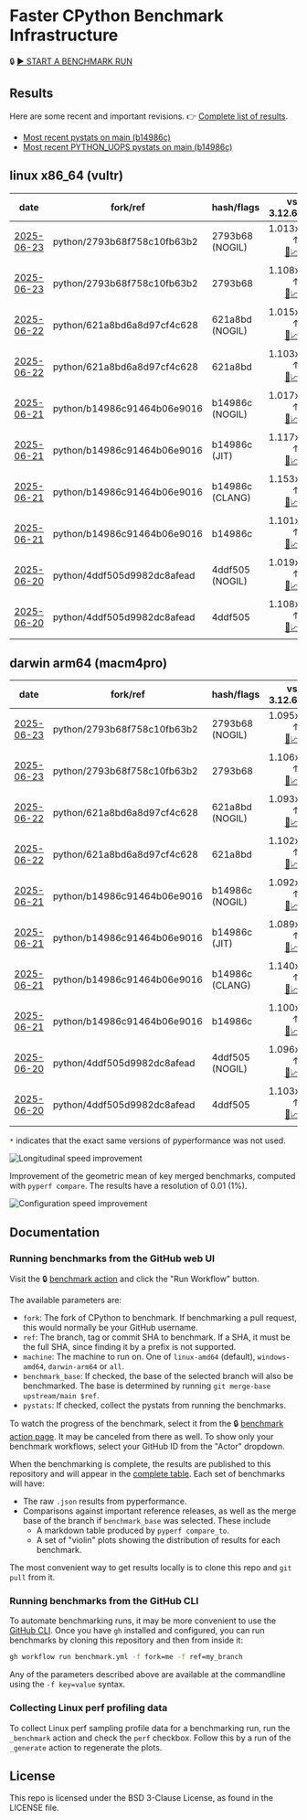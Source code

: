 # Faster CPython Benchmark Infrastructure

🔒 [▶️ START A BENCHMARK RUN](../../actions/workflows/benchmark.yml)

## Results

Here are some recent and important revisions. 👉 [Complete list of results](RESULTS.md).

<!-- START table -->
- [Most recent  pystats on main (b14986c)](results/bm-20250621-3.15.0a0-b14986c/bm-20250621-vultr-x86_64-python-b14986c91464b06e9016-3.15.0a0-b14986c-pystats.md)
- [Most recent PYTHON_UOPS pystats on main (b14986c)](results/bm-20250621-3.15.0a0-b14986c-PYTHON_UOPS/bm-20250621-vultr-x86_64-python-b14986c91464b06e9016-3.15.0a0-b14986c-pystats.md)

## linux x86_64 (vultr)
| date | fork/ref | hash/flags | vs. 3.12.6: | vs. 3.13.0rc2: | vs. base: |
| --- | --- | --- | ---: | ---: | ---: |
| [2025-06-23](results/bm-20250623-3.15.0a0-2793b68-NOGIL) | python/2793b68f758c10fb63b2 | 2793b68 (NOGIL) | 1.013x ↑<br>[📄](results/bm-20250623-3.15.0a0-2793b68-NOGIL/bm-20250623-vultr-x86_64-python-2793b68f758c10fb63b2-3.15.0a0-2793b68-vs-3.12.6.md)[📈](results/bm-20250623-3.15.0a0-2793b68-NOGIL/bm-20250623-vultr-x86_64-python-2793b68f758c10fb63b2-3.15.0a0-2793b68-vs-3.12.6.svg) | 1.022x ↓<br>[📄](results/bm-20250623-3.15.0a0-2793b68-NOGIL/bm-20250623-vultr-x86_64-python-2793b68f758c10fb63b2-3.15.0a0-2793b68-vs-3.13.0rc2.md)[📈](results/bm-20250623-3.15.0a0-2793b68-NOGIL/bm-20250623-vultr-x86_64-python-2793b68f758c10fb63b2-3.15.0a0-2793b68-vs-3.13.0rc2.svg) | 1.091x ↓<br>[📄](results/bm-20250623-3.15.0a0-2793b68-NOGIL/bm-20250623-vultr-x86_64-python-2793b68f758c10fb63b2-3.15.0a0-2793b68-vs-base.md)[📈](results/bm-20250623-3.15.0a0-2793b68-NOGIL/bm-20250623-vultr-x86_64-python-2793b68f758c10fb63b2-3.15.0a0-2793b68-vs-base.svg)[🧠](results/bm-20250623-3.15.0a0-2793b68-NOGIL/bm-20250623-vultr-x86_64-python-2793b68f758c10fb63b2-3.15.0a0-2793b68-vs-base-mem.svg) |
| [2025-06-23](results/bm-20250623-3.15.0a0-2793b68) | python/2793b68f758c10fb63b2 | 2793b68 | 1.108x ↑<br>[📄](results/bm-20250623-3.15.0a0-2793b68/bm-20250623-vultr-x86_64-python-2793b68f758c10fb63b2-3.15.0a0-2793b68-vs-3.12.6.md)[📈](results/bm-20250623-3.15.0a0-2793b68/bm-20250623-vultr-x86_64-python-2793b68f758c10fb63b2-3.15.0a0-2793b68-vs-3.12.6.svg) | 1.070x ↑<br>[📄](results/bm-20250623-3.15.0a0-2793b68/bm-20250623-vultr-x86_64-python-2793b68f758c10fb63b2-3.15.0a0-2793b68-vs-3.13.0rc2.md)[📈](results/bm-20250623-3.15.0a0-2793b68/bm-20250623-vultr-x86_64-python-2793b68f758c10fb63b2-3.15.0a0-2793b68-vs-3.13.0rc2.svg) |  |
| [2025-06-22](results/bm-20250622-3.15.0a0-621a8bd-NOGIL) | python/621a8bd6a8d97cf4c628 | 621a8bd (NOGIL) | 1.015x ↑<br>[📄](results/bm-20250622-3.15.0a0-621a8bd-NOGIL/bm-20250622-vultr-x86_64-python-621a8bd6a8d97cf4c628-3.15.0a0-621a8bd-vs-3.12.6.md)[📈](results/bm-20250622-3.15.0a0-621a8bd-NOGIL/bm-20250622-vultr-x86_64-python-621a8bd6a8d97cf4c628-3.15.0a0-621a8bd-vs-3.12.6.svg) | 1.020x ↓<br>[📄](results/bm-20250622-3.15.0a0-621a8bd-NOGIL/bm-20250622-vultr-x86_64-python-621a8bd6a8d97cf4c628-3.15.0a0-621a8bd-vs-3.13.0rc2.md)[📈](results/bm-20250622-3.15.0a0-621a8bd-NOGIL/bm-20250622-vultr-x86_64-python-621a8bd6a8d97cf4c628-3.15.0a0-621a8bd-vs-3.13.0rc2.svg) | 1.085x ↓<br>[📄](results/bm-20250622-3.15.0a0-621a8bd-NOGIL/bm-20250622-vultr-x86_64-python-621a8bd6a8d97cf4c628-3.15.0a0-621a8bd-vs-base.md)[📈](results/bm-20250622-3.15.0a0-621a8bd-NOGIL/bm-20250622-vultr-x86_64-python-621a8bd6a8d97cf4c628-3.15.0a0-621a8bd-vs-base.svg)[🧠](results/bm-20250622-3.15.0a0-621a8bd-NOGIL/bm-20250622-vultr-x86_64-python-621a8bd6a8d97cf4c628-3.15.0a0-621a8bd-vs-base-mem.svg) |
| [2025-06-22](results/bm-20250622-3.15.0a0-621a8bd) | python/621a8bd6a8d97cf4c628 | 621a8bd | 1.103x ↑<br>[📄](results/bm-20250622-3.15.0a0-621a8bd/bm-20250622-vultr-x86_64-python-621a8bd6a8d97cf4c628-3.15.0a0-621a8bd-vs-3.12.6.md)[📈](results/bm-20250622-3.15.0a0-621a8bd/bm-20250622-vultr-x86_64-python-621a8bd6a8d97cf4c628-3.15.0a0-621a8bd-vs-3.12.6.svg) | 1.066x ↑<br>[📄](results/bm-20250622-3.15.0a0-621a8bd/bm-20250622-vultr-x86_64-python-621a8bd6a8d97cf4c628-3.15.0a0-621a8bd-vs-3.13.0rc2.md)[📈](results/bm-20250622-3.15.0a0-621a8bd/bm-20250622-vultr-x86_64-python-621a8bd6a8d97cf4c628-3.15.0a0-621a8bd-vs-3.13.0rc2.svg) |  |
| [2025-06-21](results/bm-20250621-3.15.0a0-b14986c-NOGIL) | python/b14986c91464b06e9016 | b14986c (NOGIL) | 1.017x ↑<br>[📄](results/bm-20250621-3.15.0a0-b14986c-NOGIL/bm-20250621-vultr-x86_64-python-b14986c91464b06e9016-3.15.0a0-b14986c-vs-3.12.6.md)[📈](results/bm-20250621-3.15.0a0-b14986c-NOGIL/bm-20250621-vultr-x86_64-python-b14986c91464b06e9016-3.15.0a0-b14986c-vs-3.12.6.svg) | 1.019x ↓<br>[📄](results/bm-20250621-3.15.0a0-b14986c-NOGIL/bm-20250621-vultr-x86_64-python-b14986c91464b06e9016-3.15.0a0-b14986c-vs-3.13.0rc2.md)[📈](results/bm-20250621-3.15.0a0-b14986c-NOGIL/bm-20250621-vultr-x86_64-python-b14986c91464b06e9016-3.15.0a0-b14986c-vs-3.13.0rc2.svg) | 1.083x ↓<br>[📄](results/bm-20250621-3.15.0a0-b14986c-NOGIL/bm-20250621-vultr-x86_64-python-b14986c91464b06e9016-3.15.0a0-b14986c-vs-base.md)[📈](results/bm-20250621-3.15.0a0-b14986c-NOGIL/bm-20250621-vultr-x86_64-python-b14986c91464b06e9016-3.15.0a0-b14986c-vs-base.svg)[🧠](results/bm-20250621-3.15.0a0-b14986c-NOGIL/bm-20250621-vultr-x86_64-python-b14986c91464b06e9016-3.15.0a0-b14986c-vs-base-mem.svg) |
| [2025-06-21](results/bm-20250621-3.15.0a0-b14986c-JIT) | python/b14986c91464b06e9016 | b14986c (JIT) | 1.117x ↑<br>[📄](results/bm-20250621-3.15.0a0-b14986c-JIT/bm-20250621-vultr-x86_64-python-b14986c91464b06e9016-3.15.0a0-b14986c-vs-3.12.6.md)[📈](results/bm-20250621-3.15.0a0-b14986c-JIT/bm-20250621-vultr-x86_64-python-b14986c91464b06e9016-3.15.0a0-b14986c-vs-3.12.6.svg) | 1.079x ↑<br>[📄](results/bm-20250621-3.15.0a0-b14986c-JIT/bm-20250621-vultr-x86_64-python-b14986c91464b06e9016-3.15.0a0-b14986c-vs-3.13.0rc2.md)[📈](results/bm-20250621-3.15.0a0-b14986c-JIT/bm-20250621-vultr-x86_64-python-b14986c91464b06e9016-3.15.0a0-b14986c-vs-3.13.0rc2.svg) | 1.013x ↑<br>[📄](results/bm-20250621-3.15.0a0-b14986c-JIT/bm-20250621-vultr-x86_64-python-b14986c91464b06e9016-3.15.0a0-b14986c-vs-base.md)[📈](results/bm-20250621-3.15.0a0-b14986c-JIT/bm-20250621-vultr-x86_64-python-b14986c91464b06e9016-3.15.0a0-b14986c-vs-base.svg)[🧠](results/bm-20250621-3.15.0a0-b14986c-JIT/bm-20250621-vultr-x86_64-python-b14986c91464b06e9016-3.15.0a0-b14986c-vs-base-mem.svg) |
| [2025-06-21](results/bm-20250621-3.15.0a0-b14986c-CLANG) | python/b14986c91464b06e9016 | b14986c (CLANG) | 1.153x ↑<br>[📄](results/bm-20250621-3.15.0a0-b14986c-CLANG/bm-20250621-vultr-x86_64-python-b14986c91464b06e9016-3.15.0a0-b14986c-vs-3.12.6.md)[📈](results/bm-20250621-3.15.0a0-b14986c-CLANG/bm-20250621-vultr-x86_64-python-b14986c91464b06e9016-3.15.0a0-b14986c-vs-3.12.6.svg) | 1.113x ↑<br>[📄](results/bm-20250621-3.15.0a0-b14986c-CLANG/bm-20250621-vultr-x86_64-python-b14986c91464b06e9016-3.15.0a0-b14986c-vs-3.13.0rc2.md)[📈](results/bm-20250621-3.15.0a0-b14986c-CLANG/bm-20250621-vultr-x86_64-python-b14986c91464b06e9016-3.15.0a0-b14986c-vs-3.13.0rc2.svg) | 1.044x ↑<br>[📄](results/bm-20250621-3.15.0a0-b14986c-CLANG/bm-20250621-vultr-x86_64-python-b14986c91464b06e9016-3.15.0a0-b14986c-vs-base.md)[📈](results/bm-20250621-3.15.0a0-b14986c-CLANG/bm-20250621-vultr-x86_64-python-b14986c91464b06e9016-3.15.0a0-b14986c-vs-base.svg)[🧠](results/bm-20250621-3.15.0a0-b14986c-CLANG/bm-20250621-vultr-x86_64-python-b14986c91464b06e9016-3.15.0a0-b14986c-vs-base-mem.svg) |
| [2025-06-21](results/bm-20250621-3.15.0a0-b14986c) | python/b14986c91464b06e9016 | b14986c | 1.101x ↑<br>[📄](results/bm-20250621-3.15.0a0-b14986c/bm-20250621-vultr-x86_64-python-b14986c91464b06e9016-3.15.0a0-b14986c-vs-3.12.6.md)[📈](results/bm-20250621-3.15.0a0-b14986c/bm-20250621-vultr-x86_64-python-b14986c91464b06e9016-3.15.0a0-b14986c-vs-3.12.6.svg) | 1.063x ↑<br>[📄](results/bm-20250621-3.15.0a0-b14986c/bm-20250621-vultr-x86_64-python-b14986c91464b06e9016-3.15.0a0-b14986c-vs-3.13.0rc2.md)[📈](results/bm-20250621-3.15.0a0-b14986c/bm-20250621-vultr-x86_64-python-b14986c91464b06e9016-3.15.0a0-b14986c-vs-3.13.0rc2.svg) |  |
| [2025-06-20](results/bm-20250620-3.15.0a0-4ddf505-NOGIL) | python/4ddf505d9982dc8afead | 4ddf505 (NOGIL) | 1.019x ↑<br>[📄](results/bm-20250620-3.15.0a0-4ddf505-NOGIL/bm-20250620-vultr-x86_64-python-4ddf505d9982dc8afead-3.15.0a0-4ddf505-vs-3.12.6.md)[📈](results/bm-20250620-3.15.0a0-4ddf505-NOGIL/bm-20250620-vultr-x86_64-python-4ddf505d9982dc8afead-3.15.0a0-4ddf505-vs-3.12.6.svg) | 1.017x ↓<br>[📄](results/bm-20250620-3.15.0a0-4ddf505-NOGIL/bm-20250620-vultr-x86_64-python-4ddf505d9982dc8afead-3.15.0a0-4ddf505-vs-3.13.0rc2.md)[📈](results/bm-20250620-3.15.0a0-4ddf505-NOGIL/bm-20250620-vultr-x86_64-python-4ddf505d9982dc8afead-3.15.0a0-4ddf505-vs-3.13.0rc2.svg) | 1.087x ↓<br>[📄](results/bm-20250620-3.15.0a0-4ddf505-NOGIL/bm-20250620-vultr-x86_64-python-4ddf505d9982dc8afead-3.15.0a0-4ddf505-vs-base.md)[📈](results/bm-20250620-3.15.0a0-4ddf505-NOGIL/bm-20250620-vultr-x86_64-python-4ddf505d9982dc8afead-3.15.0a0-4ddf505-vs-base.svg)[🧠](results/bm-20250620-3.15.0a0-4ddf505-NOGIL/bm-20250620-vultr-x86_64-python-4ddf505d9982dc8afead-3.15.0a0-4ddf505-vs-base-mem.svg) |
| [2025-06-20](results/bm-20250620-3.15.0a0-4ddf505) | python/4ddf505d9982dc8afead | 4ddf505 | 1.108x ↑<br>[📄](results/bm-20250620-3.15.0a0-4ddf505/bm-20250620-vultr-x86_64-python-4ddf505d9982dc8afead-3.15.0a0-4ddf505-vs-3.12.6.md)[📈](results/bm-20250620-3.15.0a0-4ddf505/bm-20250620-vultr-x86_64-python-4ddf505d9982dc8afead-3.15.0a0-4ddf505-vs-3.12.6.svg) | 1.070x ↑<br>[📄](results/bm-20250620-3.15.0a0-4ddf505/bm-20250620-vultr-x86_64-python-4ddf505d9982dc8afead-3.15.0a0-4ddf505-vs-3.13.0rc2.md)[📈](results/bm-20250620-3.15.0a0-4ddf505/bm-20250620-vultr-x86_64-python-4ddf505d9982dc8afead-3.15.0a0-4ddf505-vs-3.13.0rc2.svg) |  |

## darwin arm64 (macm4pro)
| date | fork/ref | hash/flags | vs. 3.12.6: | vs. 3.13.0rc2: | vs. base: |
| --- | --- | --- | ---: | ---: | ---: |
| [2025-06-23](results/bm-20250623-3.15.0a0-2793b68-NOGIL) | python/2793b68f758c10fb63b2 | 2793b68 (NOGIL) | 1.095x ↑<br>[📄](results/bm-20250623-3.15.0a0-2793b68-NOGIL/bm-20250623-macm4pro-arm64-python-2793b68f758c10fb63b2-3.15.0a0-2793b68-vs-3.12.6.md)[📈](results/bm-20250623-3.15.0a0-2793b68-NOGIL/bm-20250623-macm4pro-arm64-python-2793b68f758c10fb63b2-3.15.0a0-2793b68-vs-3.12.6.svg) | 1.016x ↑<br>[📄](results/bm-20250623-3.15.0a0-2793b68-NOGIL/bm-20250623-macm4pro-arm64-python-2793b68f758c10fb63b2-3.15.0a0-2793b68-vs-3.13.0rc2.md)[📈](results/bm-20250623-3.15.0a0-2793b68-NOGIL/bm-20250623-macm4pro-arm64-python-2793b68f758c10fb63b2-3.15.0a0-2793b68-vs-3.13.0rc2.svg) | 1.011x ↓<br>[📄](results/bm-20250623-3.15.0a0-2793b68-NOGIL/bm-20250623-macm4pro-arm64-python-2793b68f758c10fb63b2-3.15.0a0-2793b68-vs-base.md)[📈](results/bm-20250623-3.15.0a0-2793b68-NOGIL/bm-20250623-macm4pro-arm64-python-2793b68f758c10fb63b2-3.15.0a0-2793b68-vs-base.svg)[🧠](results/bm-20250623-3.15.0a0-2793b68-NOGIL/bm-20250623-macm4pro-arm64-python-2793b68f758c10fb63b2-3.15.0a0-2793b68-vs-base-mem.svg) |
| [2025-06-23](results/bm-20250623-3.15.0a0-2793b68) | python/2793b68f758c10fb63b2 | 2793b68 | 1.106x ↑<br>[📄](results/bm-20250623-3.15.0a0-2793b68/bm-20250623-macm4pro-arm64-python-2793b68f758c10fb63b2-3.15.0a0-2793b68-vs-3.12.6.md)[📈](results/bm-20250623-3.15.0a0-2793b68/bm-20250623-macm4pro-arm64-python-2793b68f758c10fb63b2-3.15.0a0-2793b68-vs-3.12.6.svg) | 1.026x ↑<br>[📄](results/bm-20250623-3.15.0a0-2793b68/bm-20250623-macm4pro-arm64-python-2793b68f758c10fb63b2-3.15.0a0-2793b68-vs-3.13.0rc2.md)[📈](results/bm-20250623-3.15.0a0-2793b68/bm-20250623-macm4pro-arm64-python-2793b68f758c10fb63b2-3.15.0a0-2793b68-vs-3.13.0rc2.svg) |  |
| [2025-06-22](results/bm-20250622-3.15.0a0-621a8bd-NOGIL) | python/621a8bd6a8d97cf4c628 | 621a8bd (NOGIL) | 1.093x ↑<br>[📄](results/bm-20250622-3.15.0a0-621a8bd-NOGIL/bm-20250622-macm4pro-arm64-python-621a8bd6a8d97cf4c628-3.15.0a0-621a8bd-vs-3.12.6.md)[📈](results/bm-20250622-3.15.0a0-621a8bd-NOGIL/bm-20250622-macm4pro-arm64-python-621a8bd6a8d97cf4c628-3.15.0a0-621a8bd-vs-3.12.6.svg) | 1.014x ↑<br>[📄](results/bm-20250622-3.15.0a0-621a8bd-NOGIL/bm-20250622-macm4pro-arm64-python-621a8bd6a8d97cf4c628-3.15.0a0-621a8bd-vs-3.13.0rc2.md)[📈](results/bm-20250622-3.15.0a0-621a8bd-NOGIL/bm-20250622-macm4pro-arm64-python-621a8bd6a8d97cf4c628-3.15.0a0-621a8bd-vs-3.13.0rc2.svg) | 1.009x ↓<br>[📄](results/bm-20250622-3.15.0a0-621a8bd-NOGIL/bm-20250622-macm4pro-arm64-python-621a8bd6a8d97cf4c628-3.15.0a0-621a8bd-vs-base.md)[📈](results/bm-20250622-3.15.0a0-621a8bd-NOGIL/bm-20250622-macm4pro-arm64-python-621a8bd6a8d97cf4c628-3.15.0a0-621a8bd-vs-base.svg)[🧠](results/bm-20250622-3.15.0a0-621a8bd-NOGIL/bm-20250622-macm4pro-arm64-python-621a8bd6a8d97cf4c628-3.15.0a0-621a8bd-vs-base-mem.svg) |
| [2025-06-22](results/bm-20250622-3.15.0a0-621a8bd) | python/621a8bd6a8d97cf4c628 | 621a8bd | 1.102x ↑<br>[📄](results/bm-20250622-3.15.0a0-621a8bd/bm-20250622-macm4pro-arm64-python-621a8bd6a8d97cf4c628-3.15.0a0-621a8bd-vs-3.12.6.md)[📈](results/bm-20250622-3.15.0a0-621a8bd/bm-20250622-macm4pro-arm64-python-621a8bd6a8d97cf4c628-3.15.0a0-621a8bd-vs-3.12.6.svg) | 1.022x ↑<br>[📄](results/bm-20250622-3.15.0a0-621a8bd/bm-20250622-macm4pro-arm64-python-621a8bd6a8d97cf4c628-3.15.0a0-621a8bd-vs-3.13.0rc2.md)[📈](results/bm-20250622-3.15.0a0-621a8bd/bm-20250622-macm4pro-arm64-python-621a8bd6a8d97cf4c628-3.15.0a0-621a8bd-vs-3.13.0rc2.svg) |  |
| [2025-06-21](results/bm-20250621-3.15.0a0-b14986c-NOGIL) | python/b14986c91464b06e9016 | b14986c (NOGIL) | 1.092x ↑<br>[📄](results/bm-20250621-3.15.0a0-b14986c-NOGIL/bm-20250621-macm4pro-arm64-python-b14986c91464b06e9016-3.15.0a0-b14986c-vs-3.12.6.md)[📈](results/bm-20250621-3.15.0a0-b14986c-NOGIL/bm-20250621-macm4pro-arm64-python-b14986c91464b06e9016-3.15.0a0-b14986c-vs-3.12.6.svg) | 1.013x ↑<br>[📄](results/bm-20250621-3.15.0a0-b14986c-NOGIL/bm-20250621-macm4pro-arm64-python-b14986c91464b06e9016-3.15.0a0-b14986c-vs-3.13.0rc2.md)[📈](results/bm-20250621-3.15.0a0-b14986c-NOGIL/bm-20250621-macm4pro-arm64-python-b14986c91464b06e9016-3.15.0a0-b14986c-vs-3.13.0rc2.svg) | 1.008x ↓<br>[📄](results/bm-20250621-3.15.0a0-b14986c-NOGIL/bm-20250621-macm4pro-arm64-python-b14986c91464b06e9016-3.15.0a0-b14986c-vs-base.md)[📈](results/bm-20250621-3.15.0a0-b14986c-NOGIL/bm-20250621-macm4pro-arm64-python-b14986c91464b06e9016-3.15.0a0-b14986c-vs-base.svg)[🧠](results/bm-20250621-3.15.0a0-b14986c-NOGIL/bm-20250621-macm4pro-arm64-python-b14986c91464b06e9016-3.15.0a0-b14986c-vs-base-mem.svg) |
| [2025-06-21](results/bm-20250621-3.15.0a0-b14986c-JIT) | python/b14986c91464b06e9016 | b14986c (JIT) | 1.089x ↑<br>[📄](results/bm-20250621-3.15.0a0-b14986c-JIT/bm-20250621-macm4pro-arm64-python-b14986c91464b06e9016-3.15.0a0-b14986c-vs-3.12.6.md)[📈](results/bm-20250621-3.15.0a0-b14986c-JIT/bm-20250621-macm4pro-arm64-python-b14986c91464b06e9016-3.15.0a0-b14986c-vs-3.12.6.svg) | 1.010x ↑<br>[📄](results/bm-20250621-3.15.0a0-b14986c-JIT/bm-20250621-macm4pro-arm64-python-b14986c91464b06e9016-3.15.0a0-b14986c-vs-3.13.0rc2.md)[📈](results/bm-20250621-3.15.0a0-b14986c-JIT/bm-20250621-macm4pro-arm64-python-b14986c91464b06e9016-3.15.0a0-b14986c-vs-3.13.0rc2.svg) | 1.010x ↓<br>[📄](results/bm-20250621-3.15.0a0-b14986c-JIT/bm-20250621-macm4pro-arm64-python-b14986c91464b06e9016-3.15.0a0-b14986c-vs-base.md)[📈](results/bm-20250621-3.15.0a0-b14986c-JIT/bm-20250621-macm4pro-arm64-python-b14986c91464b06e9016-3.15.0a0-b14986c-vs-base.svg)[🧠](results/bm-20250621-3.15.0a0-b14986c-JIT/bm-20250621-macm4pro-arm64-python-b14986c91464b06e9016-3.15.0a0-b14986c-vs-base-mem.svg) |
| [2025-06-21](results/bm-20250621-3.15.0a0-b14986c-CLANG) | python/b14986c91464b06e9016 | b14986c (CLANG) | 1.140x ↑<br>[📄](results/bm-20250621-3.15.0a0-b14986c-CLANG/bm-20250621-macm4pro-arm64-python-b14986c91464b06e9016-3.15.0a0-b14986c-vs-3.12.6.md)[📈](results/bm-20250621-3.15.0a0-b14986c-CLANG/bm-20250621-macm4pro-arm64-python-b14986c91464b06e9016-3.15.0a0-b14986c-vs-3.12.6.svg) | 1.058x ↑<br>[📄](results/bm-20250621-3.15.0a0-b14986c-CLANG/bm-20250621-macm4pro-arm64-python-b14986c91464b06e9016-3.15.0a0-b14986c-vs-3.13.0rc2.md)[📈](results/bm-20250621-3.15.0a0-b14986c-CLANG/bm-20250621-macm4pro-arm64-python-b14986c91464b06e9016-3.15.0a0-b14986c-vs-3.13.0rc2.svg) | 1.040x ↑<br>[📄](results/bm-20250621-3.15.0a0-b14986c-CLANG/bm-20250621-macm4pro-arm64-python-b14986c91464b06e9016-3.15.0a0-b14986c-vs-base.md)[📈](results/bm-20250621-3.15.0a0-b14986c-CLANG/bm-20250621-macm4pro-arm64-python-b14986c91464b06e9016-3.15.0a0-b14986c-vs-base.svg)[🧠](results/bm-20250621-3.15.0a0-b14986c-CLANG/bm-20250621-macm4pro-arm64-python-b14986c91464b06e9016-3.15.0a0-b14986c-vs-base-mem.svg) |
| [2025-06-21](results/bm-20250621-3.15.0a0-b14986c) | python/b14986c91464b06e9016 | b14986c | 1.100x ↑<br>[📄](results/bm-20250621-3.15.0a0-b14986c/bm-20250621-macm4pro-arm64-python-b14986c91464b06e9016-3.15.0a0-b14986c-vs-3.12.6.md)[📈](results/bm-20250621-3.15.0a0-b14986c/bm-20250621-macm4pro-arm64-python-b14986c91464b06e9016-3.15.0a0-b14986c-vs-3.12.6.svg) | 1.020x ↑<br>[📄](results/bm-20250621-3.15.0a0-b14986c/bm-20250621-macm4pro-arm64-python-b14986c91464b06e9016-3.15.0a0-b14986c-vs-3.13.0rc2.md)[📈](results/bm-20250621-3.15.0a0-b14986c/bm-20250621-macm4pro-arm64-python-b14986c91464b06e9016-3.15.0a0-b14986c-vs-3.13.0rc2.svg) |  |
| [2025-06-20](results/bm-20250620-3.15.0a0-4ddf505-NOGIL) | python/4ddf505d9982dc8afead | 4ddf505 (NOGIL) | 1.096x ↑<br>[📄](results/bm-20250620-3.15.0a0-4ddf505-NOGIL/bm-20250620-macm4pro-arm64-python-4ddf505d9982dc8afead-3.15.0a0-4ddf505-vs-3.12.6.md)[📈](results/bm-20250620-3.15.0a0-4ddf505-NOGIL/bm-20250620-macm4pro-arm64-python-4ddf505d9982dc8afead-3.15.0a0-4ddf505-vs-3.12.6.svg) | 1.017x ↑<br>[📄](results/bm-20250620-3.15.0a0-4ddf505-NOGIL/bm-20250620-macm4pro-arm64-python-4ddf505d9982dc8afead-3.15.0a0-4ddf505-vs-3.13.0rc2.md)[📈](results/bm-20250620-3.15.0a0-4ddf505-NOGIL/bm-20250620-macm4pro-arm64-python-4ddf505d9982dc8afead-3.15.0a0-4ddf505-vs-3.13.0rc2.svg) | 1.008x ↓<br>[📄](results/bm-20250620-3.15.0a0-4ddf505-NOGIL/bm-20250620-macm4pro-arm64-python-4ddf505d9982dc8afead-3.15.0a0-4ddf505-vs-base.md)[📈](results/bm-20250620-3.15.0a0-4ddf505-NOGIL/bm-20250620-macm4pro-arm64-python-4ddf505d9982dc8afead-3.15.0a0-4ddf505-vs-base.svg)[🧠](results/bm-20250620-3.15.0a0-4ddf505-NOGIL/bm-20250620-macm4pro-arm64-python-4ddf505d9982dc8afead-3.15.0a0-4ddf505-vs-base-mem.svg) |
| [2025-06-20](results/bm-20250620-3.15.0a0-4ddf505) | python/4ddf505d9982dc8afead | 4ddf505 | 1.103x ↑<br>[📄](results/bm-20250620-3.15.0a0-4ddf505/bm-20250620-macm4pro-arm64-python-4ddf505d9982dc8afead-3.15.0a0-4ddf505-vs-3.12.6.md)[📈](results/bm-20250620-3.15.0a0-4ddf505/bm-20250620-macm4pro-arm64-python-4ddf505d9982dc8afead-3.15.0a0-4ddf505-vs-3.12.6.svg) | 1.023x ↑<br>[📄](results/bm-20250620-3.15.0a0-4ddf505/bm-20250620-macm4pro-arm64-python-4ddf505d9982dc8afead-3.15.0a0-4ddf505-vs-3.13.0rc2.md)[📈](results/bm-20250620-3.15.0a0-4ddf505/bm-20250620-macm4pro-arm64-python-4ddf505d9982dc8afead-3.15.0a0-4ddf505-vs-3.13.0rc2.svg) |  |


<!-- END table -->

`*` indicates that the exact same versions of pyperformance was not used.

![Longitudinal speed improvement](/longitudinal.svg)

Improvement of the geometric mean of key merged benchmarks, computed with `pyperf compare`.
The results have a resolution of 0.01 (1%).

![Configuration speed improvement](/configs.svg)

## Documentation

### Running benchmarks from the GitHub web UI

Visit the 🔒 [benchmark action](../../actions/workflows/benchmark.yml) and click the "Run Workflow" button.

The available parameters are:

- `fork`: The fork of CPython to benchmark.
  If benchmarking a pull request, this would normally be your GitHub username.
- `ref`: The branch, tag or commit SHA to benchmark.
  If a SHA, it must be the full SHA, since finding it by a prefix is not supported.
- `machine`: The machine to run on.
  One of `linux-amd64` (default), `windows-amd64`, `darwin-arm64` or `all`.
- `benchmark_base`: If checked, the base of the selected branch will also be benchmarked.
  The base is determined by running `git merge-base upstream/main $ref`.
- `pystats`: If checked, collect the pystats from running the benchmarks.

To watch the progress of the benchmark, select it from the 🔒 [benchmark action page](../../actions/workflows/benchmark.yml).
It may be canceled from there as well.
To show only your benchmark workflows, select your GitHub ID from the "Actor" dropdown.

When the benchmarking is complete, the results are published to this repository and will appear in the [complete table](RESULTS.md).
Each set of benchmarks will have:

- The raw `.json` results from pyperformance.
- Comparisons against important reference releases, as well as the merge base of the branch if `benchmark_base` was selected. These include
  - A markdown table produced by `pyperf compare_to`.
  - A set of "violin" plots showing the distribution of results for each benchmark.

The most convenient way to get results locally is to clone this repo and `git pull` from it.

### Running benchmarks from the GitHub CLI

To automate benchmarking runs, it may be more convenient to use the [GitHub CLI](https://cli.github.com/).
Once you have `gh` installed and configured, you can run benchmarks by cloning this repository and then from inside it:

```bash session
gh workflow run benchmark.yml -f fork=me -f ref=my_branch
```

Any of the parameters described above are available at the commandline using the `-f key=value` syntax.

### Collecting Linux perf profiling data

To collect Linux perf sampling profile data for a benchmarking run, run the `_benchmark` action and check the `perf` checkbox.
Follow this by a run of the `_generate` action to regenerate the plots.

## License

This repo is licensed under the BSD 3-Clause License, as found in the LICENSE file.

